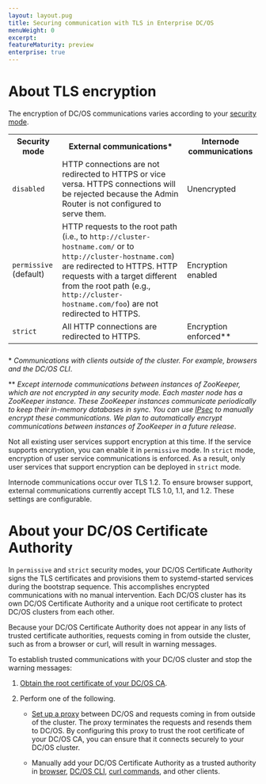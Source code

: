 ```yaml
---
layout: layout.pug
title: Securing communication with TLS in Enterprise DC/OS
menuWeight: 0
excerpt:
featureMaturity: preview
enterprise: true
---
```



# About TLS encryption

The encryption of DC/OS communications varies according to your [security mode](/1.8/administration/installing/custom/configuration-parameters/#security).

<table class="table" STYLE="margin-bottom: 25px;">
  <tr>
    <th>
      Security mode
    </th>
    <th>
      External communications*
    </th>
    <th>
      Internode communications
    </th>
  </tr>
  <tr>
    <td width="20%">
      <code>disabled</code>
    </td>
    <td>
      HTTP connections are not redirected to HTTPS or vice versa. HTTPS connections will be rejected because the Admin Router is not configured to serve them.
    </td>
    <td>
      Unencrypted
    </td>
  </tr>
  <tr>
    <td>
      <code>permissive</code> (default)
    </td>
    <td>
      HTTP requests to the root path (i.e., to <code>http://cluster-hostname.com/</code> or to <code>http://cluster-hostname.com</code>) are redirected to HTTPS. HTTP requests with a target different from the root path (e.g., <code>http://cluster-hostname.com/foo</code>) are not redirected to HTTPS.
    </td>
    <td>
      Encryption enabled
    </td>
  </tr>
  <tr>
    <td>
      <code>strict</code>
    </td>
    <td>
      All HTTP connections are redirected to HTTPS.
    </td>
    <td>
      Encryption enforced**
    </td>
  </tr>
</table>

\* *Communications with clients outside of the cluster. For example, browsers and the DC/OS CLI*.

\*\* *Except internode communications between instances of ZooKeeper, which are not encrypted in any security mode. Each master node has a ZooKeeper instance. These ZooKeeper instances communicate periodically to keep their in-memory databases in sync. You can use [IPsec](https://datatracker.ietf.org/wg/ipsec/documents/) to manually encrypt these communications. We plan to automatically encrypt communications between instances of ZooKeeper in a future release*.

Not all existing user services support encryption at this time. If the service supports encryption, you can enable it in `permissive` mode. In `strict` mode, encryption of user service communications is enforced. As a result, only user services that support encryption can be deployed in `strict` mode.

Internode communications occur over TLS 1.2. To ensure browser support, external communications currently accept TLS 1.0, 1.1, and 1.2. These settings  are configurable.

# <a name="about-ssl-cert"></a> About your DC/OS Certificate Authority

In `permissive` and `strict` security modes, your DC/OS Certificate Authority signs the TLS certificates and provisions them to systemd-started services during the bootstrap sequence. This accomplishes encrypted communications with no manual intervention. Each DC/OS cluster has its own DC/OS Certificate Authority and a unique root certificate to protect DC/OS clusters from each other.

Because your DC/OS Certificate Authority does not appear in any lists of trusted certificate authorities, requests coming in from outside the cluster, such as from a browser or curl, will result in warning messages.

To establish trusted communications with your DC/OS cluster and stop the warning messages:

1. [Obtain the root certificate of your DC/OS CA](/1.8/administration/tls-ssl/ent/get-cert/).

1. Perform one of the following.

     - [Set up a proxy](/1.8/administration/tls-ssl/ent/haproxy-adminrouter/) between DC/OS and requests coming in from outside of the cluster. The proxy terminates the requests and resends them to DC/OS. By configuring this proxy to trust the root certificate of your DC/OS CA, you can ensure that it connects securely to your DC/OS cluster.

     - Manually add your DC/OS Certificate Authority as a trusted authority in [browser](/1.8/administration/tls-ssl/ent/ca-trust-browser/), [DC/OS CLI](/1.8/administration/tls-ssl/ent/ca-trust-cli/), [curl commands](/1.8/administration/tls-ssl/ent/ca-trust-curl/), and other clients.
